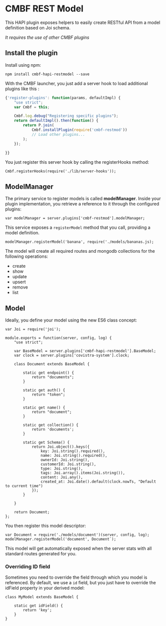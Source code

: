 # CMBF REST Model

This HAPI plugin exposes helpers to easily create RESTful API from
a model definition based on Joi schema.

*It requires the use of other CMBF plugins*

## Install the plugin

Install using npm:

```npm install cmbf-hapi-restmodel --save```

With the CMBF launcher, you just add a server hook to load additional plugins like this :

```javascript
{'register-plugins': function(params, defaultImpl) {
    "use strict";
    var Cmbf = this;

    Cmbf.log.debug("Registering specific plugins");
    return defaultImpl().then(function() {
        return P.join(
            Cmbf.installPlugin(require('cmbf-restmod'))
            // Load other plugins...
        );
    });

}}
```

You just register this server hook by calling the registerHooks method:

```Cmbf.registerHooks(require('./lib/server-hooks'));```

## ModelManager

The primary service to register models is called **modelManager**. Inside your plugin implementation,
you retrieve a reference to it through the configured plugins:

```
var modelManager = server.plugins['cmbf-restmod'].modelManager;
```

This service exposes a ```registerModel``` method that you call, providing a model definition.

```
modelManager.registerModel('banana', require('./models/bananas.js);
```

The model will create all required routes and mongodb collections for the following operations:

- create
- show
- update
- upsert
- remove
- list

## Model

Ideally, you define your model using the new ES6 class concept:

```
var Joi = require('joi');

module.exports = function(server, config, log) {
    "use strict";

    var BaseModel = server.plugins['cmbf-hapi-restmodel'].BaseModel;
    var clock = server.plugins['covistra-system'].clock;

    class Document extends BaseModel {

        static get endpoint() {
            return "documents";
        }

        static get auth() {
            return "token";
        }

        static get name() {
            return "document";
        }

        static get collection() {
            return 'documents';
        }

        static get Schema() {
            return Joi.object().keys({
                key: Joi.string().required(),
                name: Joi.string().required(),
                ownerId: Joi.string(),
                customerId: Joi.string(),
                type: Joi.string(),
                tags: Joi.array().items(Joi.string()),
                content: Joi.any(),
                created_at: Joi.date().default(clock.nowTs, "Default to current time")
            });
        }

    }

    return Document;
};

```

You then register this model descriptor:

```
var Document = require('./models/document')(server, config, log);
modelManager.registerModel('document', Document`);
```

This model will get automatically exposed when the server stats with all standard routes
generated for you.

### Overriding ID field

Sometimes you need to override the field through which you model is referenced. By default,
we use a ```id``` field, but you just have to override the idField property in your
derived model:

```
class MyModel extends BaseModel {

    static get idField() {
        return 'key';
    }
}
```

